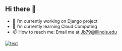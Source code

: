 ## Hi there 👋

- 🔭 I’m currently working on Django project
- 🌱 I’m currently learning Cloud Computing
- 📫 How to reach me: Email me at Jb79@illinois.edu
  
[![text](https://img.shields.io/badge/LinkedIn-0077B5?style=for-the-badge&logo=linkedin&logoColor=white)](https://www.linkedin.com/in/jogeshwar-anish-bellamkonda/)

